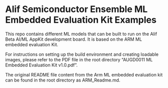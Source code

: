 # Alif Semiconductor Ensemble  ML Embedded Evaluation Kit Examples

This repo contains different ML models that can be built to run on the Alif Beta AI/ML AppKit development board. It is based on the ARM ML embedded evaluation Kit.

For instructions on setting up the build environment and creating loadable images, please refer to the PDF file in the root directory “AUGD0011 ML Embedded Evaluation Kit v1.0.pdf”.

The original README file content from the Arm ML embedded evaluation kit can be found in the root directory as ARM_Readme.md.
